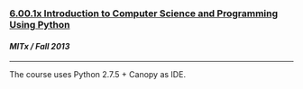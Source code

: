 <a href="https://www.edx.org/course/mitx/mitx-6-00-1x-introduction-computer-1122"><h3>6.00.1x Introduction to Computer Science and Programming Using Python</h3></a>
<h4><i> MITx / Fall 2013 </i></h4>
<hr>

<p>The course uses Python 2.7.5 + Canopy as IDE.</p>

